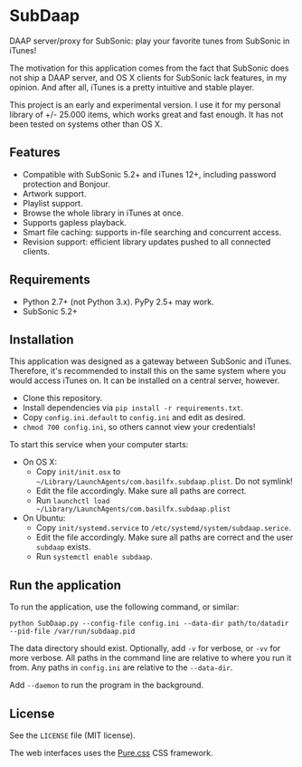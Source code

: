 # SubDaap
DAAP server/proxy for SubSonic: play your favorite tunes from SubSonic in iTunes!

The motivation for this application comes from the fact that SubSonic does not ship a DAAP server, and OS X clients for SubSonic lack features, in my opinion. And after all, iTunes is a pretty intuitive and stable player.

This project is an early and experimental version. I use it for my personal library of +/- 25.000 items, which works great and fast enough. It has not been tested on systems other than OS X.

## Features
* Compatible with SubSonic 5.2+ and iTunes 12+, including password protection and Bonjour.
* Artwork support.
* Playlist support.
* Browse the whole library in iTunes at once.
* Supports gapless playback.
* Smart file caching: supports in-file searching and concurrent access.
* Revision support: efficient library updates pushed to all connected clients.

## Requirements
* Python 2.7+ (not Python 3.x). PyPy 2.5+ may work.
* SubSonic 5.2+

## Installation
This application was designed as a gateway between SubSonic and iTunes. Therefore, it's recommended to install this on the same system where you would access iTunes on. It can be installed on a central server, however.

* Clone this repository.
* Install dependencies via `pip install -r requirements.txt`.
* Copy `config.ini.default` to `config.ini` and edit as desired.
* `chmod 700 config.ini`, so others cannot view your credentials!

To start this service when your computer starts:
* On OS X:
  * Copy `init/init.osx` to `~/Library/LaunchAgents/com.basilfx.subdaap.plist`. Do not symlink!
  * Edit the file accordingly. Make sure all paths are correct.
  * Run `launchctl load  ~/Library/LaunchAgents/com.basilfx.subdaap.plist`
* On Ubuntu:
  * Copy `init/systemd.service` to `/etc/systemd/system/subdaap.serice`.
  * Edit the file accordingly. Make sure all paths are correct and the user `subdaap` exists.
  * Run `systemctl enable subdaap`.

## Run the application
To run the application, use the following command, or similar:

```
python SubDaap.py --config-file config.ini --data-dir path/to/datadir --pid-file /var/run/subdaap.pid
```

The data directory should exist. Optionally, add `-v` for verbose, or `-vv` for more verbose. All paths in the command line are relative to where you run it from. Any paths in `config.ini` are relative to the `--data-dir`.

Add `--daemon` to run the program in the background.

## License
See the `LICENSE` file (MIT license).

The web interfaces uses the [Pure.css](http://purecss.io/) CSS framework.
